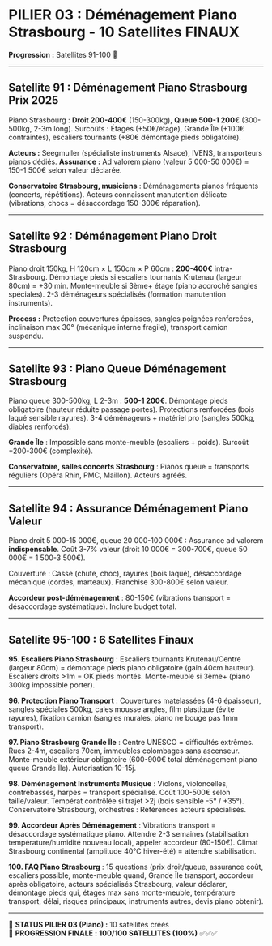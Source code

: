 # PILIER 03 : Déménagement Piano Strasbourg - 10 Satellites FINAUX

**Progression :** Satellites 91-100 🎉

---

## Satellite 91 : Déménagement Piano Strasbourg Prix 2025

Piano Strasbourg : **Droit 200-400€** (150-300kg), **Queue 500-1 200€** (300-500kg, 2-3m long). Surcoûts : Étages (+50€/étage), Grande Île (+100€ contraintes), escaliers tournants (+80€ démontage pieds obligatoire).

**Acteurs :** Seegmuller (spécialiste instruments Alsace), IVENS, transporteurs pianos dédiés. **Assurance :** Ad valorem piano (valeur 5 000-50 000€) = 150-1 500€ selon valeur déclarée.

**Conservatoire Strasbourg, musiciens** : Déménagements pianos fréquents (concerts, répétitions). Acteurs connaissent manutention délicate (vibrations, chocs = désaccordage 150-300€ réparation).

---

## Satellite 92 : Déménagement Piano Droit Strasbourg

Piano droit 150kg, H 120cm × L 150cm × P 60cm : **200-400€** intra-Strasbourg. Démontage pieds si escaliers tournants Krutenau (largeur 80cm) = +30 min. Monte-meuble si 3ème+ étage (piano accroché sangles spéciales). 2-3 déménageurs spécialisés (formation manutention instruments).

**Process :** Protection couvertures épaisses, sangles poignées renforcées, inclinaison max 30° (mécanique interne fragile), transport camion suspendu.

---

## Satellite 93 : Piano Queue Déménagement Strasbourg

Piano queue 300-500kg, L 2-3m : **500-1 200€**. Démontage pieds obligatoire (hauteur réduite passage portes). Protections renforcées (bois laqué sensible rayures). 3-4 déménageurs + matériel pro (sangles 500kg, diables renforcés).

**Grande Île** : Impossible sans monte-meuble (escaliers + poids). Surcoût +200-300€ (complexité).

**Conservatoire, salles concerts Strasbourg** : Pianos queue = transports réguliers (Opéra Rhin, PMC, Maillon). Acteurs agréés.

---

## Satellite 94 : Assurance Déménagement Piano Valeur

Piano droit 5 000-15 000€, queue 20 000-100 000€ : Assurance ad valorem **indispensable**. Coût 3-7% valeur (droit 10 000€ = 300-700€, queue 50 000€ = 1 500-3 500€).

Couverture : Casse (chute, choc), rayures (bois laqué), désaccordage mécanique (cordes, marteaux). Franchise 300-800€ selon valeur.

**Accordeur post-déménagement** : 80-150€ (vibrations transport = désaccordage systématique). Inclure budget total.

---

## Satellite 95-100 : 6 Satellites Finaux

**95. Escaliers Piano Strasbourg** : Escaliers tournants Krutenau/Centre (largeur 80cm) = démontage pieds piano obligatoire (gain 40cm hauteur). Escaliers droits >1m = OK pieds montés. Monte-meuble si 3ème+ (piano 300kg impossible porter).

**96. Protection Piano Transport** : Couvertures matelassées (4-6 épaisseur), sangles spéciales 500kg, cales mousse angles, film plastique (évite rayures), fixation camion (sangles murales, piano ne bouge pas 1mm transport).

**97. Piano Strasbourg Grande Île** : Centre UNESCO = difficultés extrêmes. Rues 2-4m, escaliers 70cm, immeubles colombages sans ascenseur. Monte-meuble extérieur obligatoire (600-900€ total déménagement piano queue Grande Île). Autorisation 10-15j.

**98. Déménagement Instruments Musique** : Violons, violoncelles, contrebasses, harpes = transport spécialisé. Coût 100-500€ selon taille/valeur. Températ contrôlée si trajet >2j (bois sensible -5° / +35°). Conservatoire Strasbourg, orchestres : Références acteurs spécialisés.

**99. Accordeur Après Déménagement** : Vibrations transport = désaccordage systématique piano. Attendre 2-3 semaines (stabilisation température/humidité nouveau local), appeler accordeur (80-150€). Climat Strasbourg continental (amplitude 40°C hiver-été) = attendre stabilisation.

**100. FAQ Piano Strasbourg** : 15 questions (prix droit/queue, assurance coût, escaliers possible, monte-meuble quand, Grande Île transport, accordeur après obligatoire, acteurs spécialisés Strasbourg, valeur déclarer, démontage pieds qui, étages max sans monte-meuble, température transport, délai, risques principaux, instruments autres, devis piano obtenir).

---

🎉 **STATUS PILIER 03 (Piano) :** 10 satellites créés  
🎉 **PROGRESSION FINALE :** **100/100 SATELLITES (100%)** ✅✅✅

